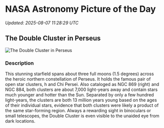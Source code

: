 # NASA Astronomy Picture of the Day

_Updated: 2025-08-07 11:28:29 UTC_

## The Double Cluster in Perseus

![The Double Cluster in Perseus](https://apod.nasa.gov/apod/image/2508/DoubleClusterBrecher1024.jpg)

### Description

This stunning starfield spans about three full moons (1.5 degrees) across the heroic northern constellation of Perseus. It holds the famous pair of open star clusters, h and Chi Persei. Also cataloged as NGC 869 (right) and NGC 884, both clusters are about 7,000 light-years away and contain stars much younger and hotter than the Sun.  Separated by only a few hundred light-years, the clusters are both 13 million years young based on the ages of their individual stars, evidence that both clusters were likely a product of the same star-forming region. Always a rewarding sight in binoculars or small telescopes, the Double Cluster is even visible to the unaided eye from dark locations.
